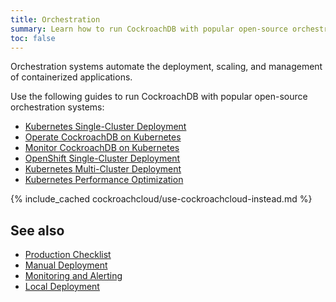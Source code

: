 ```yaml
---
title: Orchestration
summary: Learn how to run CockroachDB with popular open-source orchestration systems.
toc: false
---
```


Orchestration systems automate the deployment, scaling, and management of containerized applications.

Use the following guides to run CockroachDB with popular open-source orchestration systems:

- [Kubernetes Single-Cluster Deployment](deploy-cockroachdb-with-kubernetes.html)
- [Operate CockroachDB on Kubernetes](operate-cockroachdb-kubernetes.html)
- [Monitor CockroachDB on Kubernetes](monitor-cockroachdb-kubernetes.html)
- [OpenShift Single-Cluster Deployment](deploy-cockroachdb-with-kubernetes-openshift.html)
- [Kubernetes Multi-Cluster Deployment](orchestrate-cockroachdb-with-kubernetes-multi-cluster.html)
- [Kubernetes Performance Optimization](kubernetes-performance.html)

{% include_cached cockroachcloud/use-cockroachcloud-instead.md %}

## See also

- [Production Checklist](recommended-production-settings.html)
- [Manual Deployment](manual-deployment.html)
- [Monitoring and Alerting](monitoring-and-alerting.html)
- [Local Deployment](start-a-local-cluster.html)